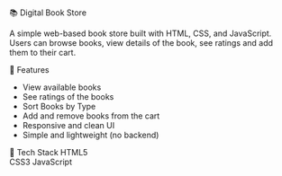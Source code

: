 📚 Digital Book Store

A simple web-based book store built with HTML, CSS, and JavaScript.  
Users can browse books, view details of the book, see ratings and add them to their cart.

🚀 Features
- View available books
- See ratings of the books
- Sort Books by Type
- Add and remove books from the cart  
- Responsive and clean UI  
- Simple and lightweight (no backend)

🧰 Tech Stack
HTML5  
CSS3
JavaScript
